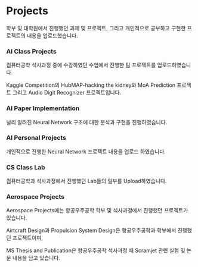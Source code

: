 # Projects

학부 및 대학원에서 진행했던 과제 및 프로젝트, 그리고 개인적으로 공부하고 구현한 프로젝트의 내용을 업로드했습니다.

### AI Class Projects
컴퓨터공학 석사과정 중에 수강하였던 수업에서 진행한 팀 프로젝트를 업로드하였습니다.

Kaggle Competition의 HubMAP-hacking the kidney와 MoA Prediction 프로젝트 그리고 Audio Digit Recognizer 프로젝트입니다.

### AI Paper Implementation

널리 알려진 Neural Network 구조에 대한 분석과 구현을 진행하였습니다.

### AI Personal Projects
개인적으로 진행한 Neural Network 프로젝트 내용을 업로드 하였습니다.

### CS Class Lab
컴퓨터공학과 석사과정에서 진행했던 Lab들의 일부를 Upload하였습니다. 

### Aerospace Projects
Aerospace Projects에는 항공우주공학 학부 및 석사과정에서 진행했던 프로젝트가 있습니다. 

Airtcraft Design과 Propulsion System Design은 항공우주공학과 학부에서 진행했던 프로젝트이며,

MS Thesis and Publication은 항공우주공학 석사과정 때 Scramjet 관련 실험 및 논문 내용을 담고 있습니다.
